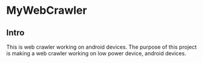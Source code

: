 # MyWebCrawler

## Intro

This is web crawler working on android devices. The purpose of this project is making a web crawler working on low power device, android devices.
